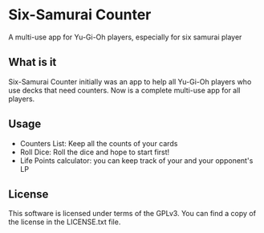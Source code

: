 # Six-Samurai Counter

A multi-use app for Yu-Gi-Oh players, especially for six samurai player

## What is it

Six-Samurai Counter initially was an app to help all Yu-Gi-Oh players who use decks that need counters.
Now is a complete multi-use app for all players.

## Usage
- Counters List: Keep all the counts of your cards
- Roll Dice: Roll the dice and hope to start first!
- Life Points calculator: you can keep track of your and your opponent's LP

## License

This software is licensed under terms of the GPLv3. You can find a copy of the license in the LICENSE.txt file.




